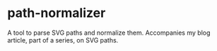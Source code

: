 # path-normalizer

A tool to parse SVG paths and normalize them. Accompanies my blog article, part of a series, on SVG paths.